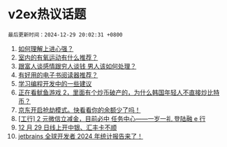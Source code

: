 # v2ex热议话题

`最后更新时间：2024-12-29 20:02:31 +0800`

1. [如何理解上进心强？](https://www.v2ex.com/t/1100959)
1. [室内的有氧运动有什么推荐？](https://www.v2ex.com/t/1101017)
1. [跟富人谈感情跟穷人谈钱 男人该如何处理？](https://www.v2ex.com/t/1100972)
1. [有好用的电子书阅读器推荐？](https://www.v2ex.com/t/1101002)
1. [学习编程开发中的一些建议](https://www.v2ex.com/t/1100994)
1. [正在看鱿鱼游戏 2，里面有个炒币破产的，为什么韩国年轻人不直接炒比特币？](https://www.v2ex.com/t/1100988)
1. [京东开启抢劫模式。快看看你的余额少了吗！](https://www.v2ex.com/t/1101049)
1. [[工行] 2 元微信立减金，目前必中
任务中心——一岁一礼 登陆融 e 行](https://www.v2ex.com/t/1101004)
1. [12 月 29 日线上开中银、汇丰卡不顺](https://www.v2ex.com/t/1101000)
1. [jetbrains 全球开发者 2024 年统计报告来了！](https://www.v2ex.com/t/1100961)

